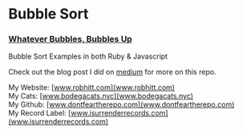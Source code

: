 # Bubble Sort
### [Whatever Bubbles, Bubbles Up](https://youtu.be/sY5zaDZq0sc)

Bubble Sort Examples in both Ruby &amp; Javascript

Check out the blog post I did on  [medium](https://medium.com/@robhitt/whatever-bubbles-bubbles-up-be10aee3210f#.yj94mqxud) for more on this repo.

My Website: [www.robhitt.com](www.robhitt.com)   
My Cats: [www.bodegacats.nyc](www.bodegacats.nyc)  
My Github: [www.dontfeartherepo.com](www.dontfeartherepo.com)  
My Record Label: [www.isurrenderrecords.com](www.isurrenderrecords.com)
